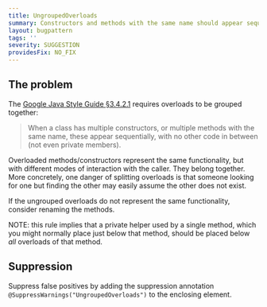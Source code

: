 ```yaml
---
title: UngroupedOverloads
summary: Constructors and methods with the same name should appear sequentially with no other code in between
layout: bugpattern
tags: ''
severity: SUGGESTION
providesFix: NO_FIX
---
```


<!--
*** AUTO-GENERATED, DO NOT MODIFY ***
To make changes, edit the @BugPattern annotation or the explanation in docs/bugpattern.
-->

## The problem
The [Google Java Style Guide §3.4.2.1][style] requires overloads to be grouped
together:

> When a class has multiple constructors, or multiple methods with the same
> name, these appear sequentially, with no other code in between (not even
> private members).

Overloaded methods/constructors represent the same functionality, but with
different modes of interaction with the caller. They belong together. More
concretely, one danger of splitting overloads is that someone looking for one
but finding the other may easily assume the other does not exist.

If the ungrouped overloads do not represent the same functionality, consider
renaming the methods.

NOTE: this rule implies that a private helper used by a single method, which you
might normally place just below that method, should be placed below *all*
overloads of that method.

[style]: https://google.github.io/styleguide/javaguide.html#s3.4.2-ordering-class-contents

## Suppression
Suppress false positives by adding the suppression annotation `@SuppressWarnings("UngroupedOverloads")` to the enclosing element.
